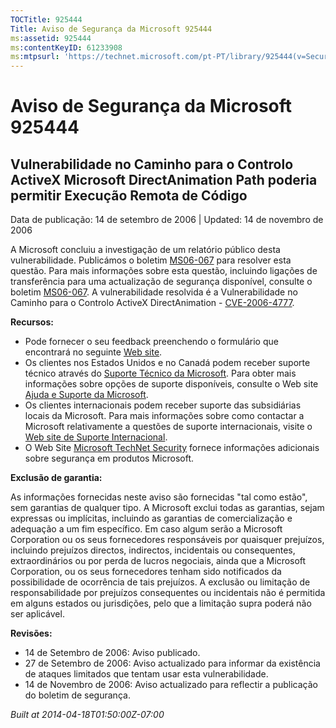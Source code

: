 ```yaml
---
TOCTitle: 925444
Title: Aviso de Segurança da Microsoft 925444
ms:assetid: 925444
ms:contentKeyID: 61233908
ms:mtpsurl: 'https://technet.microsoft.com/pt-PT/library/925444(v=Security.10)'
---
```




Aviso de Segurança da Microsoft 925444
======================================

Vulnerabilidade no Caminho para o Controlo ActiveX Microsoft DirectAnimation Path poderia permitir Execução Remota de Código
----------------------------------------------------------------------------------------------------------------------------

Data de publicação: 14 de setembro de 2006 | Updated: 14 de novembro de 2006

A Microsoft concluiu a investigação de um relatório público desta vulnerabilidade. Publicámos o boletim [MS06-067](http://www.microsoft.com/portugal/technet/seguranca/boletins/ms06-067.mspx) para resolver esta questão. Para mais informações sobre esta questão, incluindo ligações de transferência para uma actualização de segurança disponível, consulte o boletim [MS06-067](http://www.microsoft.com/portugal/technet/seguranca/boletins/ms06-067.mspx). A vulnerabilidade resolvida é a Vulnerabilidade no Caminho para o Controlo ActiveX DirectAnimation - [CVE-2006-4777](http://www.cve.mitre.org/cgi-bin/cvename.cgi?name=cve-2006-4777).

**Recursos:**

-   Pode fornecer o seu feedback preenchendo o formulário que encontrará no seguinte [Web site](https://support.microsoft.com/common/survey.aspx?scid=sw;en;1257&amp;showpage=1&amp;ws=technet&amp;sd=tech).
-   Os clientes nos Estados Unidos e no Canadá podem receber suporte técnico através do [Suporte Técnico da Microsoft](http://go.microsoft.com/fwlink/?linkid=21131). Para obter mais informações sobre opções de suporte disponíveis, consulte o Web site [Ajuda e Suporte da Microsoft](http://support.microsoft.com/).
-   Os clientes internacionais podem receber suporte das subsidiárias locais da Microsoft. Para mais informações sobre como contactar a Microsoft relativamente a questões de suporte internacionais, visite o [Web site de Suporte Internacional](http://go.microsoft.com/fwlink/?linkid=21155).
-   O Web Site [Microsoft TechNet Security](http://go.microsoft.com/fwlink/?linkid=21132) fornece informações adicionais sobre segurança em produtos Microsoft.

**Exclusão de garantia:**

As informações fornecidas neste aviso são fornecidas "tal como estão", sem garantias de qualquer tipo. A Microsoft exclui todas as garantias, sejam expressas ou implícitas, incluindo as garantias de comercialização e adequação a um fim específico. Em caso algum serão a Microsoft Corporation ou os seus fornecedores responsáveis por quaisquer prejuízos, incluindo prejuízos directos, indirectos, incidentais ou consequentes, extraordinários ou por perda de lucros negociais, ainda que a Microsoft Corporation, ou os seus fornecedores tenham sido notificados da possibilidade de ocorrência de tais prejuízos. A exclusão ou limitação de responsabilidade por prejuízos consequentes ou incidentais não é permitida em alguns estados ou jurisdições, pelo que a limitação supra poderá não ser aplicável.

**Revisões:**

-   14 de Setembro de 2006: Aviso publicado.
-   27 de Setembro de 2006: Aviso actualizado para informar da existência de ataques limitados que tentam usar esta vulnerabilidade.
-   14 de Novembro de 2006: Aviso actualizado para reflectir a publicação do boletim de segurança.

*Built at 2014-04-18T01:50:00Z-07:00*
